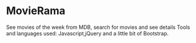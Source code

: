 # MovieRama
See movies of the week from MDB, search for movies and see details
Tools and languages used: Javascript,jQuery and a little bit of Bootstrap.
